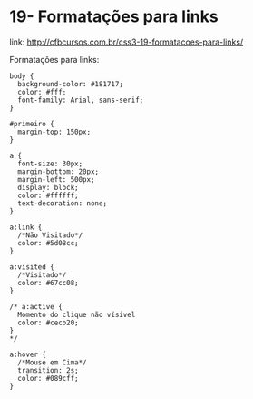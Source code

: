 # 19- Formatações para links

link: http://cfbcursos.com.br/css3-19-formatacoes-para-links/

Formatações para links:

```
body {
  background-color: #181717;
  color: #fff;
  font-family: Arial, sans-serif;
}

#primeiro {
  margin-top: 150px;
}

a {
  font-size: 30px;
  margin-bottom: 20px;
  margin-left: 500px;
  display: block;
  color: #ffffff;
  text-decoration: none;
}

a:link { 
  /*Não Visitado*/
  color: #5d08cc;
}

a:visited {
  /*Visitado*/
  color: #67cc08;
}

/* a:active {
  Momento do clique não vísivel
  color: #cecb20;
} 
*/

a:hover {
  /*Mouse em Cima*/
  transition: 2s;
  color: #089cff;
}

```